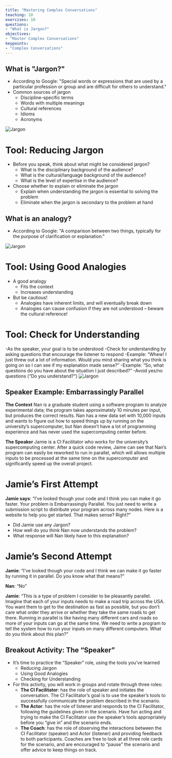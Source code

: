 ```yaml
---
title: "Mastering Complex Conversations"
teaching: 10
exercises: 10
questions:
- "What is Jargon?"
objectives:
- "Master Complex Conversations"
keypoints:
- "Complex Conversations"
---
```

## What is "Jargon?"
- According to Google: "Special words or expressions that are used by a particular profession or group and are difficult for others to understand."
- Common sources of jargon
  - Discipline-specific terms
  - Words with multiple meanings
  - Cultural references
  - Idioms
  - Acronyms

![Jargon](//nguyentj.github.io/CyberAmbassadors-CMS/fig/Jargon.PNG)

# Tool: Reducing Jargon

- Before you speak, think about what might be considered jargon?
  - What is the disciplinary background of the audience?
  - What is the cultural/language background of the audience?
  - What is the level of expertise in the audience?
- Choose whether to explain or eliminate the jargon
  - Explain when understanding the jargon is essential to solving the problem
  - Eliminate when the jargon is secondary to the problem at hand

## What is an analogy?
- According to Google: "A comparison between two things, typically for the purpose of clarification or explanation."

![Jargon](//nguyentj.github.io/CyberAmbassadors-CMS/fig/Analogy.PNG)

# Tool: Using Good Analogies
- A good analogy
  - Fits the context
  - Increases understanding
- But be cautious!
  - Analogies have inherent limits, and will eventually break down
  - Analogies can cause confusion if they are not understood – beware the cultural reference!

# Tool: Check for Understanding
-As the speaker, your goal is to be understood
-Check for understanding by asking questions that encourage the listener to respond
  -Example: “Whew! I just threw out a lot of information. Would you mind sharing what you think is going on so I can see if my explanation made sense?”
  -Example: “So, what questions do you have about the situation I just described?”
-Avoid yes/no questions (“Do you understand?”)
![Jargon](//nguyentj.github.io/CyberAmbassadors-CMS/fig/understand.PNG)

## Speaker Example: Embarrassingly Parallel
**The Context**
Nan is a graduate student using a software program to analyze experimental data; the program takes approximately 10 minutes per input, but produces the correct results. Nan has a new data set with 10,000 inputs and wants to figure out how to speed things up by running on the university’s supercomputer, but Nan doesn’t have a lot of programming experience and has never used the supercomputing center before.

**The Speaker**
Jamie is a CI Facilitator who works for the university’s supercomputing center. After a quick code review, Jaime can see that Nan’s program can easily be reworked to run in parallel, which will allows multiple inputs to be processed at the same time on the supercomputer and significantly speed up the overall project.

# Jamie’s First Attempt
**Jamie says**:  “I’ve looked though your code and I think you can make it go faster. Your problem is Embarrassingly Parallel. You just need to write a submission script to distribute your program across many nodes. Here is a website to help you get started. That makes sense? Right?”
  - Did Jamie use any Jargon?
  - How well do you think Nan now understands the problem?
  - What response will Nan likely have to this explanation?

# Jamie’s Second Attempt
**Jamie**: “I’ve looked though your code and I think we can make it go faster by running it in parallel.  Do you know what that means?”

**Nan**: “No”

**Jamie**: “This is a type of problem I consider to be pleasantly parallel.  Imagine that each of your inputs needs to make a road trip across the USA. You want them to get to the destination as fast as possible, but you don’t care what order they arrive or whether they take the same roads to get there. Running in parallel is like having many different cars and roads so more of your inputs can go at the same time. We need to write a program to tell the system how to run your inputs on many different computers. What do you think about this plan?"

## Breakout Activity: The “Speaker”
- It’s time to practice the “Speaker” role, using the tools you’ve learned
  - Reducing Jargon
  - Using Good Analogies
  - Checking for Understanding
- For this activity, you will work in groups and rotate through three roles:
  - **The CI Facilitator**: has the role of speaker and initiates the conversation. The CI Facilitator’s  goal is to use the speaker’s tools to successfully communicate the problem described in the scenario.
  - **The Actor**: has the role of listener and responds to the CI Facilitator, following the guidelines given in the scenario. Have fun acting and trying to make the CI Facilitator  use the speaker’s tools appropriately before you “give in” and the scenario ends.
  - **The Coach**: has the role of observing the interactions between the CI Facilitator (speaker) and Actor (listener) and providing feedback to both participants. Coaches are free to look at all three role cards for the scenario, and are encouraged to “pause” the scenario and offer advice to keep things on track.
